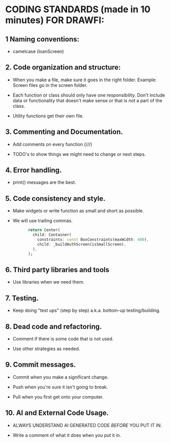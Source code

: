 
# CODING STANDARDS (made in 10 minutes) FOR DRAWFI: 

## 1 Naming conventions: 

- camelcase (loanScreen)

## 2. Code organization and structure: 

- When you make a file, make sure it goes in the right folder. Example: Screen files go in the screen folder. 

- Each function or class should only have one responsibility. Don't include data or functionality that doesn't make sense or that is not a part of the class. 

- Utility functions get their own file. 


## 3. Commenting and Documentation. 

- Add comments on every function (///) 

- TODO's to show things we might need to change or next steps. 

## 4. Error handling. 

- print() messages are the best. 

## 5. Code consistency and style. 

- Make widgets or write function as small and short as possible. 

- We will use trailing commas. 

```dart
          return Center(
            child: Container(
              constraints: const BoxConstraints(maxWidth: 400),
              child: _buildAuthScreen(isSmallScreen),
            ),
          );
```

## 6. Third party libraries and tools

- Use libraries when we need them. 

## 7. Testing. 

- Keep doing "test ups" (step by step) a.k.a. bottom-up testing/building. 


## 8. Dead code and refactoring. 

- Comment if there is some code that is not used. 

- Use other strategies as needed. 

## 9. Commit messages. 

- Commit when you make a significant change. 

- Push when you're sure it isn't going to break. 

- Pull when you first get onto your computer. 

## 10. AI and External Code Usage. 

- ALWAYS UNDERSTAND AI GENERATED CODE *BEFORE* YOU PUT IT IN. 

- Write a comment of what it does when you put it in. 


